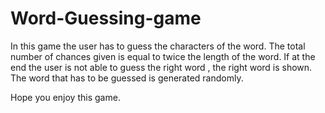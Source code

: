 # Word-Guessing-game

In this game the user has to guess the characters of the word. 
The total number of chances given is equal to twice the length of the word.
If at the end the user is not able to guess the right word , the right word is shown.
The word that has to be guessed is generated randomly.

Hope you enjoy this game.
